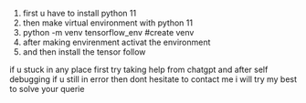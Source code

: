 
1) first u have to install python 11
2) then make virtual environment with python 11
3) python -m venv tensorflow_env #create venv
4) after making envirenment activat the environment
5) and then install the tensor follow


if u stuck in any place first try taking help from chatgpt and after self debugging if u still in error then dont hesitate to contact me i will try my best to solve your querie